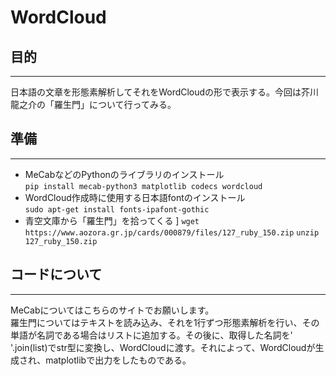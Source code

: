 # WordCloud
## 目的
---
日本語の文章を形態素解析してそれをWordCloudの形で表示する。今回は芥川龍之介の「羅生門」について行ってみる。
## 準備
---
- MeCabなどのPythonのライブラリのインストール  
  `pip install mecab-python3 matplotlib codecs wordcloud`
- WordCloud作成時に使用する日本語fontのインストール  
  `sudo apt-get install fonts-ipafont-gothic`
- 青空文庫から「羅生門」を拾ってくる  ]
  `wget https://www.aozora.gr.jp/cards/000879/files/127_ruby_150.zip`
  `unzip 127_ruby_150.zip`
## コードについて
---
MeCabについてはこちらのサイトでお願いします。[](http://taku910.github.io/mecab/)  
羅生門についてはテキストを読み込み、それを1行ずつ形態素解析を行い、その単語が名詞である場合はリストに追加する。その後に、取得した名詞を' '.join(list)でstr型に変換し、WordCloudに渡す。それによって、WordCloudが生成され、matplotlibで出力をしたものである。
